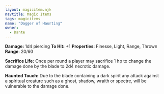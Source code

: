 ```yaml
---
layout: magicitem.njk
navtitle: Magic Items
tags: magicitems
name: "Dagger of Haunting"
owner:
  - Dante
---
```



**Damage:** 1d4 piercing
**To Hit:** +1
**Properties**: Finesse, Light, Range, Thrown
**Range**: 20/60

**Sacrifice Life:** Once per round a player may sacrifice 1 hp to change the damage done by the blade to 2d4 necrotic damage.

**Haunted Touch:** Due to the blade containing a dark spirit any attack against a spiritual creature such as a ghost, shadow, wraith or spectre, will be vulnerable to the damage done.